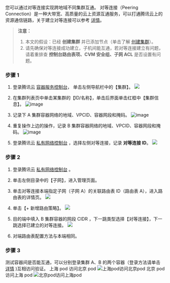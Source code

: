 您可以通过对等连接实现跨地域不同集群互通。
对等连接（Peering Connection）是一种大带宽、高质量的云上资源互通服务，可以打通腾讯云上的资源通信链路，关于建立对等连接可以参考 [详情](https://cloud.tencent.com/document/product/553/18836)。

> **注意：**  
>1. 本文的假设：已经 **创建集群** 并已添加节点（单击了解 [创建集群](https://cloud.tencent.com/document/product/457/11741)）。  
>2. 请先确保对等连接成功建立，子机间能互通，若对等连接建立有问题，请着重排查 **控制台路由表项、CVM 安全组、子网 ACL** 是否设置有问题。


### 步骤 1

1. 登录腾讯云 [容器服务控制台](https://console.cloud.tencent.com/ccs)， 单击左侧导航栏中的【集群】。
![](https://main.qcloudimg.com/raw/0ad03ab6f581f88483b9f768d2bd6f15.png)

2. 在集群列表页中单击某集群的【ID/名称】，单击后界面单击红框中【集群信息】。
![image](http://upload-images.jianshu.io/upload_images/13878457-53a419af695ee86f?imageMogr2/auto-orient/strip%7CimageView2/2/w/1240)

3. 记录下 A 集群容器网络的地域、VPCID、容器网段和掩码。
![image](http://upload-images.jianshu.io/upload_images/13878457-524c4e70fbbceab1?imageMogr2/auto-orient/strip%7CimageView2/2/w/1240)

4. 重复操作上边的操作，记录 B 集群容器网络的地域、VPCID、容器网段和掩码。
![image](http://upload-images.jianshu.io/upload_images/13878457-c9619636e10bbd0c?imageMogr2/auto-orient/strip%7CimageView2/2/w/1240)

5. 登录腾讯云 [私有网络控制台](https://console.cloud.tencent.com/vpc) ，选择左侧对等连接，记录 **对等连接 ID**。
![](http://upload-images.jianshu.io/upload_images/13878457-93f15178e4fbda5e?imageMogr2/auto-orient/strip%7CimageView2/2/w/1240)

### 步骤 2

1. 登录腾讯云 [私有网络控制台](https://console.cloud.tencent.com/vpc) 。

2. 单击左侧目录中的【子网】，进入管理页面。

3. 单击对等连接本端指定子网（子网 A）的关联路由表 ID（路由表 A），进入路由表的详情页。
![](https://main.qcloudimg.com/raw/d3d66095baa06ca55bb23504e349f729.png)

4. 单击【+ 新增路由策略】。
![](https://main.qcloudimg.com/raw/1ccf8028f9b2815478298a7ccab0d1cc.png)

5. 目的端中填入 B 集群容器的网段 CIDR ，下一跳类型选择【对等连接】，下一跳选择已建立的对等连接。
![](https://main.qcloudimg.com/raw/4af8b6b606002dd9c8e0bae7ae9f1ac3.png)

6. 对端路由表配置方法与本端相同。


### 步骤 3

测试容器间是否能互通，可以分别登录集群 A、B 的两个容器（登录方法请单击 [详情](https://cloud.tencent.com/document/product/457/9120) )互相访问验证。
上海 pod 访问北京 pod
![上海pod访问北京pod](http://upload-images.jianshu.io/upload_images/13878457-2be2ee954cabf0a4?imageMogr2/auto-orient/strip%7CimageView2/2/w/1240)
北京 pod 访问上海 pod
![北京pod访问上海pod](http://upload-images.jianshu.io/upload_images/13878457-f849ccbd9ed89294?imageMogr2/auto-orient/strip%7CimageView2/2/w/1240)

